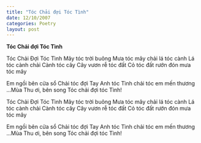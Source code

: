 ```yaml
---
title: "Tóc Chải đợi Tóc Tình"
date: 12/10/2007
categories: Poetry
layout: post
---
```


**Tóc Chải đợi Tóc Tình**

Tóc Chải Đợi Tóc Tình
Mây tóc trời buông
Mưa tóc mây
chải lá tóc cành
Lá tóc cành chải
Cành tóc cây
Cây vươn rễ tóc đất
Cỏ tóc đất rướn
đón mưa tóc mây

Em ngồi bên cửa sổ
Chải tóc đợi
Tay Anh tóc Tình
chải tóc em mến thương
...Mùa Thu ơi,
bên song
Tóc chải đợi tóc Tình!

Tóc Chải Đợi Tóc Tình
Mây tóc trời buông
Mưa tóc mây
chải lá tóc cành
Lá tóc cành chải
Cành tóc cây
Cây vươn rễ tóc đất
Cỏ tóc đất rướn
đón mưa tóc mây

Em ngồi bên cửa sổ
Chải tóc đợi
Tay Anh tóc Tình
chải tóc em mến thương
...Mùa Thu ơi,
bên song
Tóc chải đợi tóc Tình!
